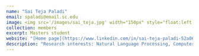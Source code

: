 ```yaml
---
name: "Sai Teja Paladi"
email: spaladi@email.sc.edu
image: <img src='/images/sai_teja.jpg' width="150px" style="float:left; margin:0px 10px 0px 0px;">
collection: members
excerpt: Masters student
website: "[Home page](https://www.linkedin.com/in/sai-teja-paladi-52a062140/)"
description: "Research interests: Natural Language Processing, Computer Vision."  
---
```

